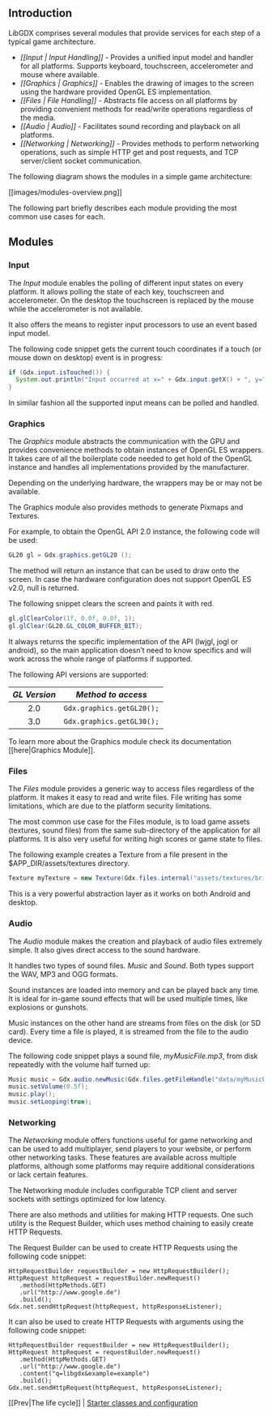 ## Introduction ##

LibGDX comprises several modules that provide services for each step of a typical game architecture. 

 * *[[Input | Input Handling]]* - Provides a unified input model and handler for all platforms. Supports keyboard, touchscreen, accelerometer and mouse where available. 
 * *[[Graphics | Graphics]]* - Enables the drawing of images to the screen using the hardware provided OpenGL ES implementation.
 * *[[Files | File Handling]]* - Abstracts file access on all platforms by providing convenient methods for read/write operations regardless of the media.
 * *[[Audio | Audio]]* - Facilitates sound recording and playback on all platforms.
 * *[[Networking | Networking]]* - Provides methods to perform networking operations, such as simple HTTP get and post requests, and TCP server/client socket communication.

The following diagram shows the modules in a simple game architecture:

[[images/modules-overview.png]]

The following part briefly describes each module providing the most common use cases for each.

## Modules ##

### Input ###
The _Input_ module enables the polling of different input states on every platform. 
It allows polling the state of each key, touchscreen and accelerometer. On the desktop the touchscreen is replaced by the mouse while the accelerometer is not available.

It also offers the means to register input processors to use an event based input model. 

The following code snippet gets the current touch coordinates if a touch (or mouse down on desktop) event is in progress:
```java
if (Gdx.input.isTouched()) {
  System.out.println("Input occurred at x=" + Gdx.input.getX() + ", y=" + Gdx.input.getY()); 
}
```
In similar fashion all the supported input means can be polled and handled.

### Graphics ###
The _Graphics_ module abstracts the communication with the GPU and provides convenience methods to obtain instances of OpenGL ES wrappers. It takes care of all the boilerplate code needed to get hold of the OpenGL instance and handles all implementations provided by the manufacturer.

Depending on the underlying hardware, the wrappers may be or may not be available.

The Graphics module also provides methods to generate Pixmaps and Textures.

For example, to obtain the OpenGL API 2.0 instance, the following code will be used:
```java
GL20 gl = Gdx.graphics.getGL20 ();
```
The method will return an instance that can be used to draw onto the screen. In case the hardware configuration does not support OpenGL ES v2.0, null is returned.

The following snippet clears the screen and paints it with red.
```java
gl.glClearColor(1f, 0.0f, 0.0f, 1);
gl.glClear(GL20.GL_COLOR_BUFFER_BIT);
```
It always returns the specific implementation of the API (lwjgl, jogl or android), so the main application doesn’t need to know specifics and will work across the whole range of platforms if supported.

The following API versions are supported:

|*GL Version* | *Method to access* |
|:---------:|:-----------------:|
|2.0 | `Gdx.graphics.getGL20();`|
|3.0 |`Gdx.graphics.getGL30();`|


To learn more about the Graphics module check its documentation [[here|Graphics Module]].

### Files ###
The _Files_ module provides a generic way to access files regardless of the platform.
It makes it easy to read and write files. File writing has some limitations, which are due to the platform security limitations.

The most common use case for the Files module, is to load game assets (textures, sound files) from the same sub-directory of the application for all platforms.
It is also very useful for writing high scores or game state to files.

The following example creates a Texture from a file present in the $APP_DIR/assets/textures directory.
```java
Texture myTexture = new Texture(Gdx.files.internal("assets/textures/brick.png"));
```
This is a very powerful abstraction layer as it works on both Android and desktop. 

### Audio ###
The _Audio_ module makes the creation and playback of audio files extremely simple. It also gives direct access to the sound hardware.

It handles two types of sound files. *Music* and *Sound*. Both types support the WAV, MP3 and OGG formats.

Sound instances are loaded into memory and can be played back any time. It is ideal for in-game sound effects that will be used multiple times, like explosions or gunshots.

Music instances on the other hand are streams from files on the disk (or SD card). Every time a file is played, it is streamed from the file to the audio device.

The following code snippet plays a sound file, _myMusicFile.mp3_, from disk repeatedly with the volume half turned up:
```java
Music music = Gdx.audio.newMusic(Gdx.files.getFileHandle("data/myMusicFile.mp3", FileType.Internal));
music.setVolume(0.5f);
music.play();
music.setLooping(true);
```

### Networking ###
The _Networking_ module offers functions useful for game networking and can be used to add multiplayer, send players to your website, or perform other networking tasks. These features are available across multiple platforms, although some platforms may require additional considerations or lack certain features.

The Networking module includes configurable TCP client and server sockets with settings optimized for low latency.

There are also methods and utilities for making HTTP requests. One such utility is the Request Builder, which uses method chaining to easily create HTTP Requests.

The Request Builder can be used to create HTTP Requests using the following code snippet:
```
HttpRequestBuilder requestBuilder = new HttpRequestBuilder();
HttpRequest httpRequest = requestBuilder.newRequest()
   .method(HttpMethods.GET)
   .url("http://www.google.de")
   .build();
Gdx.net.sendHttpRequest(httpRequest, httpResponseListener);
```

It can also be used to create HTTP Requests with arguments using the following code snippet:
```
HttpRequestBuilder requestBuilder = new HttpRequestBuilder();
HttpRequest httpRequest = requestBuilder.newRequest()
   .method(HttpMethods.GET)
   .url("http://www.google.de")
   .content("q=libgdx&example=example")
   .build();
Gdx.net.sendHttpRequest(httpRequest, httpResponseListener);
```


[[Prev|The life cycle]] | [Starter classes and configuration](https://github.com/libgdx/libgdx/wiki/Starter-classes-and-configuration)